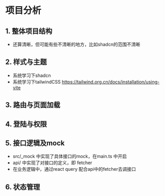 # 项目分析

## 1. 整体项目结构
- 还算清晰，但可能有些不清晰的地方，比如shadcn的范围不清晰

## 2. 样式与主题
- 系统学习下shadcn
- 系统学习下tailwindCSS
  https://tailwind.org.cn/docs/installation/using-vite

## 3. 路由与页面加载

## 4. 登陆与权限

## 5. 接口逻辑及mock
- src/_mock 中实现了具体接口的mock，在main.ts 中开启
- api/ 中实现了对接口的定义，即 fetcher
- 在业务逻辑中，通过react query 配合api中的fetcher去调接口

## 6. 状态管理